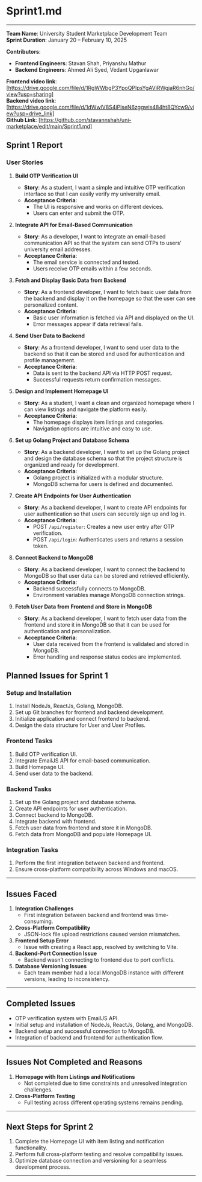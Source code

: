 # Sprint1.md
---  

**Team Name**: University Student Marketplace Development Team  
**Sprint Duration**: January 20 – February 10, 2025  

**Contributors**:  
- **Frontend Engineers**: Stavan Shah, Priyanshu Mathur  
- **Backend Engineers**: Ahmed Ali Syed, Vedant Upganlawar  

**Frontend video link**: [https://drive.google.com/file/d/1RgWWbgP3YpoQPIpsYgAViRWgjaR6nhGo/view?usp=sharing]  
**Backend video link**: [https://drive.google.com/file/d/1dWwlV8S4iPlseN6zggwis484ht8QYcw9/view?usp=drive_link]  
**Github Link**: [https://github.com/stavannshah/uni-marketplace/edit/main/Sprint1.md]

## Sprint 1 Report  

### User Stories
1. **Build OTP Verification UI**  
   - **Story**: As a student, I want a simple and intuitive OTP verification interface so that I can easily verify my university email.  
   - **Acceptance Criteria**:  
     - The UI is responsive and works on different devices.  
     - Users can enter and submit the OTP.  

2. **Integrate API for Email-Based Communication**  
   - **Story**: As a developer, I want to integrate an email-based communication API so that the system can send OTPs to users’ university email addresses.  
   - **Acceptance Criteria**:  
     - The email service is connected and tested.  
     - Users receive OTP emails within a few seconds.  

3. **Fetch and Display Basic Data from Backend**  
   - **Story**: As a frontend developer, I want to fetch basic user data from the backend and display it on the homepage so that the user can see personalized content.  
   - **Acceptance Criteria**:  
     - Basic user information is fetched via API and displayed on the UI.  
     - Error messages appear if data retrieval fails.  

4. **Send User Data to Backend**  
   - **Story**: As a frontend developer, I want to send user data to the backend so that it can be stored and used for authentication and profile management.  
   - **Acceptance Criteria**:  
     - Data is sent to the backend API via HTTP POST request.  
     - Successful requests return confirmation messages.  

5. **Design and Implement Homepage UI**  
   - **Story**: As a student, I want a clean and organized homepage where I can view listings and navigate the platform easily.  
   - **Acceptance Criteria**:  
     - The homepage displays item listings and categories.  
     - Navigation options are intuitive and easy to use.  

6. **Set up Golang Project and Database Schema**  
   - **Story**: As a backend developer, I want to set up the Golang project and design the database schema so that the project structure is organized and ready for development.  
   - **Acceptance Criteria**:  
     - Golang project is initialized with a modular structure.  
     - MongoDB schema for users is defined and documented.

7. **Create API Endpoints for User Authentication**  
   - **Story**: As a backend developer, I want to create API endpoints for user authentication so that users can securely sign up and log in.  
   - **Acceptance Criteria**:  
     - POST `/api/register`: Creates a new user entry after OTP verification.  
     - POST `/api/login`: Authenticates users and returns a session token.  

8. **Connect Backend to MongoDB**  
   - **Story**: As a backend developer, I want to connect the backend to MongoDB so that user data can be stored and retrieved efficiently.  
   - **Acceptance Criteria**:  
     - Backend successfully connects to MongoDB.  
     - Environment variables manage MongoDB connection strings.  

9. **Fetch User Data from Frontend and Store in MongoDB**  
   - **Story**: As a backend developer, I want to fetch user data from the frontend and store it in MongoDB so that it can be used for authentication and personalization.  
   - **Acceptance Criteria**:  
     - User data received from the frontend is validated and stored in MongoDB.  
     - Error handling and response status codes are implemented.  


## Planned Issues for Sprint 1  
### Setup and Installation  
1. Install NodeJs, ReactJs, Golang, MongoDB.  
2. Set up Git branches for frontend and backend development.  
3. Initialize application and connect frontend to backend.  
4. Design the data structure for User and User Profiles.  

### Frontend Tasks  
1. Build OTP verification UI.  
2. Integrate EmailJS API for email-based communication.  
3. Build Homepage UI.  
4. Send user data to the backend.  

### Backend Tasks  
1. Set up the Golang project and database schema.  
2. Create API endpoints for user authentication.  
3. Connect backend to MongoDB.  
4. Integrate backend with frontend.  
5. Fetch user data from frontend and store it in MongoDB.  
6. Fetch data from MongoDB and populate Homepage UI.  

### Integration Tasks  
1. Perform the first integration between backend and frontend.  
2. Ensure cross-platform compatibility across Windows and macOS.  

---  

## Issues Faced  
1. **Integration Challenges**  
   - First integration between backend and frontend was time-consuming.  
2. **Cross-Platform Compatibility**  
   - JSON-lock file upload restrictions caused version mismatches.  
3. **Frontend Setup Error**  
   - Issue with creating a React app, resolved by switching to Vite.  
4. **Backend-Port Connection Issue**  
   - Backend wasn’t connecting to frontend due to port conflicts.  
5. **Database Versioning Issues**  
   - Each team member had a local MongoDB instance with different versions, leading to inconsistency.  

---  

## Completed Issues  
- OTP verification system with EmailJS API.  
- Initial setup and installation of NodeJs, ReactJs, Golang, and MongoDB.  
- Backend setup and successful connection to MongoDB.  
- Integration of backend and frontend for authentication flow.  

---  

## Issues Not Completed and Reasons  
1. **Homepage with Item Listings and Notifications**  
   - Not completed due to time constraints and unresolved integration challenges.  
2. **Cross-Platform Testing**  
   - Full testing across different operating systems remains pending.  

---  

## Next Steps for Sprint 2  
1. Complete the Homepage UI with item listing and notification functionality.  
2. Perform full cross-platform testing and resolve compatibility issues.  
3. Optimize database connection and versioning for a seamless development process.  

---  

